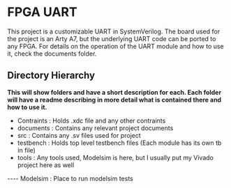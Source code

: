 # FPGA UART
This project is a customizable UART in SystemVerilog. The board used for the project is an Arty A7, but the underlying UART code can be ported to any FPGA. For details on the operation of the UART module and how to use it, check the documents folder.

## Directory Hierarchy
**This will show folders and have a short description for each. Each folder will have a readme describing in more detail what is contained there and how to use it.**

- Contraints  : Holds .xdc file and any other contraints
- documents   : Contains any relevant project documents
- src         : Contains any .sv files used for project
- testbench   : Holds top level testbench files (Each module has its own tb in file)
- tools       : Any tools used, Modelsim is here, but I usually put my Vivado project here as well

---- Modelsim    : Place to run modelsim tests
